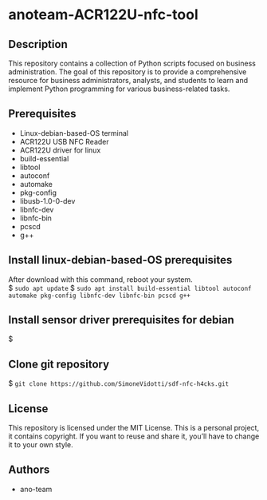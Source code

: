 # anoteam-ACR122U-nfc-tool 

## Description
This repository contains a collection of Python scripts focused on business administration. 
The goal of this repository is to provide a comprehensive resource for business administrators, analysts, and students 
to learn and implement Python programming for various business-related tasks.

## Prerequisites
* Linux-debian-based-OS terminal
* ACR122U USB NFC Reader
* ACR122U driver for linux
* build-essential 
* libtool 
* autoconf 
* automake 
* pkg-config
* libusb-1.0-0-dev
* libnfc-dev 
* libnfc-bin
* pcscd
* g++

## Install linux-debian-based-OS prerequisites
After download with this command, reboot your system. <br> 
$ ```sudo apt update``` 
$ ```sudo apt install build-essential libtool autoconf automake pkg-config libnfc-dev libnfc-bin pcscd g++```

## Install sensor driver prerequisites for debian
$ ``` ```
 
## Clone git repository
$ ```git clone https://github.com/SimoneVidotti/sdf-nfc-h4cks.git```

## License
This repository is licensed under the MIT License.
This is a personal project, it contains copyright.
If you want to reuse and share it, you’ll have to change it to your own style.

## Authors
* ano-team
